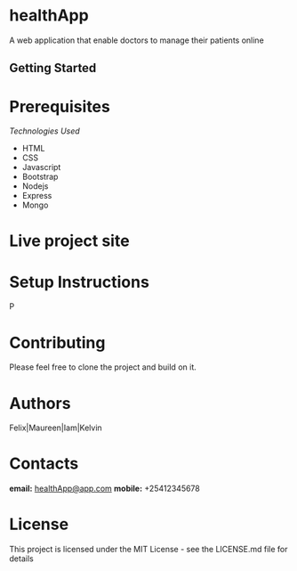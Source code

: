 # healthApp
A web application that enable doctors to manage their patients online

## Getting Started
# Prerequisites
_Technologies Used_
* HTML 
* CSS 
* Javascript 
* Bootstrap 
* Nodejs 
* Express 
* Mongo


# Live project site

# Setup Instructions
P

# Contributing
Please feel free to clone the project and build on it.

# Authors
Felix|Maureen|Iam|Kelvin

# Contacts
**email:** healthApp@app.com
**mobile:** +25412345678

# License
This project is licensed under the MIT License - see the LICENSE.md file for details
